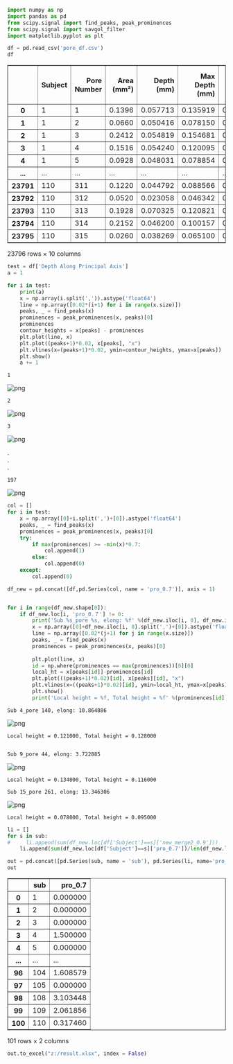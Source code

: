```python
import numpy as np
import pandas as pd
from scipy.signal import find_peaks, peak_prominences
from scipy.signal import savgol_filter
import matplotlib.pyplot as plt
```


```python
df = pd.read_csv('pore_df.csv')
df
```




<div>

<table border="1" class="dataframe">
  <thead>
    <tr style="text-align: right;">
      <th></th>
      <th>Subject</th>
      <th>Pore Number</th>
      <th>Area (mm²)</th>
      <th>Depth (mm)</th>
      <th>Max Depth (mm)</th>
      <th>Exact Volume (mm3)</th>
      <th>Principal Axis Length (mm)</th>
      <th>Secondary Axis Length (mm)</th>
      <th>Depth Along Principal Axis</th>
      <th>Depth Along Secondary Axis</th>
    </tr>
  </thead>
  <tbody>
    <tr>
      <th>0</th>
      <td>1</td>
      <td>1</td>
      <td>0.1396</td>
      <td>0.057713</td>
      <td>0.135919</td>
      <td>0.008057</td>
      <td>0.395980</td>
      <td>0.382099</td>
      <td>-0.0399998,-0.045,-0.04,-0.0650002,-0.0879999,...</td>
      <td>-0.0259999,-0.031,-0.0419999,-0.061,-0.0799997...</td>
    </tr>
    <tr>
      <th>1</th>
      <td>1</td>
      <td>2</td>
      <td>0.0660</td>
      <td>0.050416</td>
      <td>0.078150</td>
      <td>0.003327</td>
      <td>0.288444</td>
      <td>0.233238</td>
      <td>-0.04,-0.042,-0.047,-0.054,-0.062,-0.067,-0.07...</td>
      <td>-0.037,-0.0429999,-0.0629999,-0.069,-0.069,-0....</td>
    </tr>
    <tr>
      <th>2</th>
      <td>1</td>
      <td>3</td>
      <td>0.2412</td>
      <td>0.054819</td>
      <td>0.154681</td>
      <td>0.013222</td>
      <td>0.580000</td>
      <td>0.495177</td>
      <td>-0.055,-0.053,-0.046,-0.046,-0.0519998,-0.068,...</td>
      <td>-0.036,-0.0370001,-0.0499999,-0.059,-0.0679999...</td>
    </tr>
    <tr>
      <th>3</th>
      <td>1</td>
      <td>4</td>
      <td>0.1516</td>
      <td>0.054240</td>
      <td>0.120095</td>
      <td>0.008223</td>
      <td>0.438634</td>
      <td>0.368782</td>
      <td>-0.033,-0.0380001,-0.043,-0.0530002,-0.063,-0....</td>
      <td>0.00399999,-0.00200002,-0.0230003,-0.0669998,-...</td>
    </tr>
    <tr>
      <th>4</th>
      <td>1</td>
      <td>5</td>
      <td>0.0928</td>
      <td>0.048031</td>
      <td>0.078854</td>
      <td>0.004457</td>
      <td>0.404969</td>
      <td>0.260768</td>
      <td>-0.039,-0.041,-0.0530001,-0.056,-0.058,-0.059,...</td>
      <td>-0.0160002,-0.04,-0.052,-0.064,-0.0660001,-0.0...</td>
    </tr>
    <tr>
      <th>...</th>
      <td>...</td>
      <td>...</td>
      <td>...</td>
      <td>...</td>
      <td>...</td>
      <td>...</td>
      <td>...</td>
      <td>...</td>
      <td>...</td>
      <td>...</td>
    </tr>
    <tr>
      <th>23791</th>
      <td>110</td>
      <td>311</td>
      <td>0.1220</td>
      <td>0.044792</td>
      <td>0.088566</td>
      <td>0.005465</td>
      <td>0.388330</td>
      <td>0.349285</td>
      <td>-0.048,-0.048,-0.0710005,-0.095,-0.096,-0.097,...</td>
      <td>-0.0389998,-0.0449998,-0.0550006,-0.074,-0.074...</td>
    </tr>
    <tr>
      <th>23792</th>
      <td>110</td>
      <td>312</td>
      <td>0.0520</td>
      <td>0.023058</td>
      <td>0.046342</td>
      <td>0.001199</td>
      <td>0.233238</td>
      <td>0.205913</td>
      <td>-0.0429998,-0.0399998,-0.036,-0.033,-0.033,-0....</td>
      <td>-0.043,-0.045,-0.0459999,-0.04,-0.041,-0.03800...</td>
    </tr>
    <tr>
      <th>23793</th>
      <td>110</td>
      <td>313</td>
      <td>0.1928</td>
      <td>0.070325</td>
      <td>0.120821</td>
      <td>0.013559</td>
      <td>0.564624</td>
      <td>0.420476</td>
      <td>-0.0739999,-0.074,-0.0819999,-0.0790001,-0.077...</td>
      <td>-0.0360004,-0.053,-0.062,-0.068,-0.0769999,-0....</td>
    </tr>
    <tr>
      <th>23794</th>
      <td>110</td>
      <td>314</td>
      <td>0.2152</td>
      <td>0.046200</td>
      <td>0.100157</td>
      <td>0.009942</td>
      <td>0.557853</td>
      <td>0.398497</td>
      <td>-0.0329998,-0.0339999,-0.032,-0.0290001,-0.036...</td>
      <td>-0.0460001,-0.048,-0.0520001,-0.0559999,-0.056...</td>
    </tr>
    <tr>
      <th>23795</th>
      <td>110</td>
      <td>315</td>
      <td>0.0260</td>
      <td>0.038269</td>
      <td>0.065100</td>
      <td>0.000995</td>
      <td>0.200000</td>
      <td>0.100000</td>
      <td>-0.0429995,-0.0469996,-0.0499996,-0.0509995,-0...</td>
      <td>-0.0719999,-0.065,-0.0580002,-0.0509995,-0.039...</td>
    </tr>
  </tbody>
</table>
<p>23796 rows × 10 columns</p>
</div>




```python
test = df['Depth Along Principal Axis']
a = 1

for i in test:
    print(a)
    x = np.array(i.split(',')).astype('float64')
    line = np.array([0.02*(i+1) for i in range(x.size)])
    peaks, _ = find_peaks(x)
    prominences = peak_prominences(x, peaks)[0]
    prominences
    contour_heights = x[peaks] - prominences
    plt.plot(line, x)
    plt.plot((peaks+1)*0.02, x[peaks], "x")
    plt.vlines(x=(peaks+1)*0.02, ymin=contour_heights, ymax=x[peaks])
    plt.show()
    a += 1
```

    1
    


    
![png](./imgs/output_2_1.png)
    



    2
    


    
![png](./imgs/output_2_3.png)
    



    3
    


    
![png](./imgs/output_2_5.png)
    


.<br>.<br>.

    197

![png](./imgs/output_2_255.png)



    
    



```python
col = []
for i in test:
    x = np.array([0]+i.split(',')+[0]).astype('float64')
    peaks, _ = find_peaks(x)
    prominences = peak_prominences(x, peaks)[0]
    try: 
        if max(prominences) >= -min(x)*0.7:
            col.append(1)
        else:
            col.append(0)
    except:
        col.append(0)

df_new = pd.concat([df,pd.Series(col, name = 'pro_0.7')], axis = 1)
```






```python

for i in range(df_new.shape[0]):
    if df_new.loc[i, 'pro_0.７'] != 0:
        print('Sub %s_pore %s, elong: %f' %(df_new.iloc[i, 0], df_new.iloc[i, 1], (df_new.iloc[i, 6]/df_new.iloc[i,7])))
        x = np.array([0]+df_new.iloc[i, 8].split(',')+[0]).astype('float64')
        line = np.array([0.02*(j+1) for j in range(x.size)])
        peaks, _ = find_peaks(x)
        prominences = peak_prominences(x, peaks)[0]
        
        plt.plot(line, x)
        id = np.where(prominences == max(prominences))[0][0]
        local_ht = x[peaks[id]]-prominences[id]
        plt.plot(((peaks+1)*0.02)[id], x[peaks][id], "x")
        plt.vlines(x=((peaks+1)*0.02)[id], ymin=local_ht, ymax=x[peaks][id])
        plt.show()
        print('Local height = %f, Total height = %f' %(prominences[id],-min(x)) )
```

    Sub 4_pore 140, elong: 10.864886
    


    
![png](./imgs/output_4_1.png)
    


    Local height = 0.121000, Total height = 0.128000
    

    Sub 9_pore 44, elong: 3.722885
    


    
![png](./imgs/output_4_9.png)
    


    Local height = 0.134000, Total height = 0.116000
    
    Sub 15_pore 261, elong: 13.346306
    


    
![png](./imgs/output_4_23.png)
    


    Local height = 0.078000, Total height = 0.095000
    


```python
li = []
for s in sub:
#     li.append(sum(df_new.loc[df['Subject']==s]['new_merge2_0.9']))    
    li.append(sum(df_new.loc[df['Subject']==s]['pro_0.7'])/len(df_new.loc[df['Subject']==s]['pro_0.7'])*100)
```


```python
out = pd.concat([pd.Series(sub, name = 'sub'), pd.Series(li, name='pro_0.7')], axis = 1)
out
```




<div>
<style scoped>
    .dataframe tbody tr th:only-of-type {
        vertical-align: middle;
    }

    .dataframe tbody tr th {
        vertical-align: top;
    }

    .dataframe thead th {
        text-align: right;
    }
</style>
<table border="1" class="dataframe">
  <thead>
    <tr style="text-align: right;">
      <th></th>
      <th>sub</th>
      <th>pro_0.7</th>
    </tr>
  </thead>
  <tbody>
    <tr>
      <th>0</th>
      <td>1</td>
      <td>0.000000</td>
    </tr>
    <tr>
      <th>1</th>
      <td>2</td>
      <td>0.000000</td>
    </tr>
    <tr>
      <th>2</th>
      <td>3</td>
      <td>0.000000</td>
    </tr>
    <tr>
      <th>3</th>
      <td>4</td>
      <td>1.500000</td>
    </tr>
    <tr>
      <th>4</th>
      <td>5</td>
      <td>0.000000</td>
    </tr>
    <tr>
      <th>...</th>
      <td>...</td>
      <td>...</td>
    </tr>
    <tr>
      <th>96</th>
      <td>104</td>
      <td>1.608579</td>
    </tr>
    <tr>
      <th>97</th>
      <td>105</td>
      <td>0.000000</td>
    </tr>
    <tr>
      <th>98</th>
      <td>108</td>
      <td>3.103448</td>
    </tr>
    <tr>
      <th>99</th>
      <td>109</td>
      <td>2.061856</td>
    </tr>
    <tr>
      <th>100</th>
      <td>110</td>
      <td>0.317460</td>
    </tr>
  </tbody>
</table>
<p>101 rows × 2 columns</p>
</div>




```python
out.to_excel("z:/result.xlsx", index = False)
```
